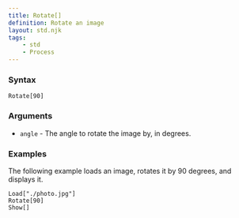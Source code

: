 ```yaml
---
title: Rotate[]
definition: Rotate an image
layout: std.njk
tags:
    - std
    - Process
---
```


### Syntax

```
Rotate[90]
```

### Arguments

- `angle` - The angle to rotate the image by, in degrees.

### Examples

The following example loads an image, rotates it by 90 degrees, and displays it.

```
Load["./photo.jpg"]
Rotate[90]
Show[]
```